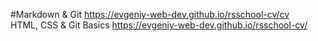 #Markdown & Git
https://evgeniy-web-dev.github.io/rsschool-cv/cv  
HTML, CSS & Git Basics
https://evgeniy-web-dev.github.io/rsschool-cv/
